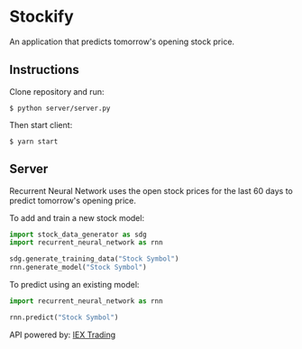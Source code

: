 # Stockify

An application that predicts tomorrow's opening stock price.

## Instructions

Clone repository and run:
```
$ python server/server.py
```
Then start client:
```
$ yarn start
```

## Server
Recurrent Neural Network uses the open stock prices for the last 60 days to predict tomorrow's opening price.

To add and train a new stock model:
```python
import stock_data_generator as sdg
import recurrent_neural_network as rnn

sdg.generate_training_data("Stock Symbol")
rnn.generate_model("Stock Symbol")
```

To predict using an existing model:
```python
import recurrent_neural_network as rnn

rnn.predict("Stock Symbol")
```

API powered by: [IEX Trading](https://iextrading.com)